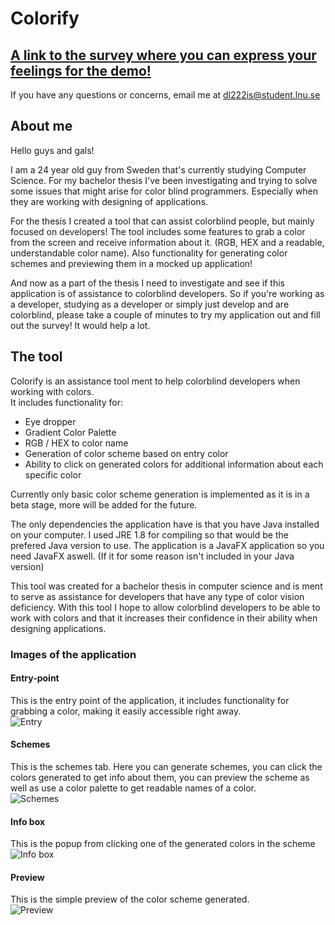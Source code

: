 # Colorify

## [A link to the survey where you can express your feelings for the demo!](https://docs.google.com/forms/d/1fh10gxktbsRN4H5RpsX-Epsh3Cg_-GrvUz59MFXJVf4/edit)  
If you have any questions or concerns, email me at dl222is@student.lnu.se

## About me
Hello guys and gals!

I am a 24 year old guy from Sweden that's currently studying Computer Science. For my bachelor thesis I've been investigating and trying to solve some issues that might arise for color blind programmers. Especially when they are working with designing of applications.

For the thesis I created a tool that can assist colorblind people, but mainly focused on developers! The tool includes some features to grab a color from the screen and receive information about it. (RGB, HEX and a readable, understandable color name). Also functionality for generating color schemes and previewing them in a mocked up application!

And now as a part of the thesis I need to investigate and see if this application is of assistance to colorblind developers. So if you're working as a developer, studying as a developer or simply just develop and are colorblind, please take a couple of minutes to try my application out and fill out the survey! It would help a lot.

## The tool

Colorify is an assistance tool ment to help colorblind developers when working with colors.  
It includes functionality for:
* Eye dropper
* Gradient Color Palette
* RGB / HEX to color name
* Generation of color scheme based on entry color
* Ability to click on generated colors for additional information about each specific color

Currently only basic color scheme generation is implemented as it is in a beta stage, more will be added for the future.

The only dependencies the application have is that you have Java installed on your computer.
I used JRE 1.8 for compiling so that would be the prefered Java version to use.
The application is a JavaFX application so you need JavaFX aswell. (If it for some reason isn't included in your Java version)

This tool was created for a bachelor thesis in computer science and is ment to serve as assistance for developers that have any type of color vision deficiency.
With this tool I hope to allow colorblind developers to be able to work with colors and that it increases their confidence in their ability when designing applications.

### Images of the application

#### Entry-point
This is the entry point of the application, it includes functionality for grabbing a color, making it easily accessible right away.  
![Entry](https://i.imgur.com/P1pbrF3.png) 

#### Schemes
This is the schemes tab. Here you can generate schemes, you can click the colors generated to get info about them, you can preview the scheme as well as use a color palette to get readable names of a color.  
![Schemes](https://i.imgur.com/IEljWpN.png)  

#### Info box
This is the popup from clicking one of the generated colors in the scheme  
![Info box](https://i.imgur.com/UsaWZ0A.png)  

#### Preview
This is the simple preview of the color scheme generated.  
![Preview](https://i.imgur.com/ANceBRd.png)  